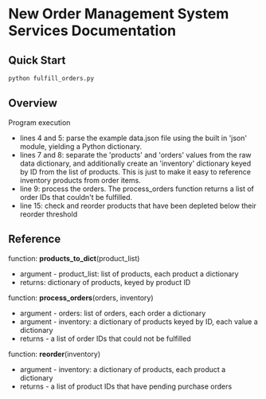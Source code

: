 # New Order Management System Services Documentation
## Quick Start
```bash
python fulfill_orders.py
```

## Overview
Program execution
- lines 4 and 5: parse the example data.json file using the built in 'json' module, yielding a Python dictionary.
- lines 7 and 8: separate the 'products' and 'orders' values from the raw data dictionary, and additionally create an 'inventory' dictionary keyed by ID from the list of products. This is just to make it easy to reference inventory products from order items.
- line 9: process the orders. The process_orders function returns a list of order IDs that couldn't be fulfilled.
- line 15: check and reorder products that have been depleted below their reorder threshold

## Reference

function: **products_to_dict**(product_list)
- argument - product_list: list of products, each product a dictionary
- returns: dictionary of products, keyed by product ID

function: **process_orders**(orders, inventory)
- argument - orders: list of orders, each order a dictionary
- argument - inventory: a dictionary of products keyed by ID, each value a dictionary
- returns - a list of order IDs that could not be fulfilled

function: **reorder**(inventory)
- argument - inventory: a dictionary of products, each product a dictionary
- returns - a list of product IDs that have pending purchase orders
